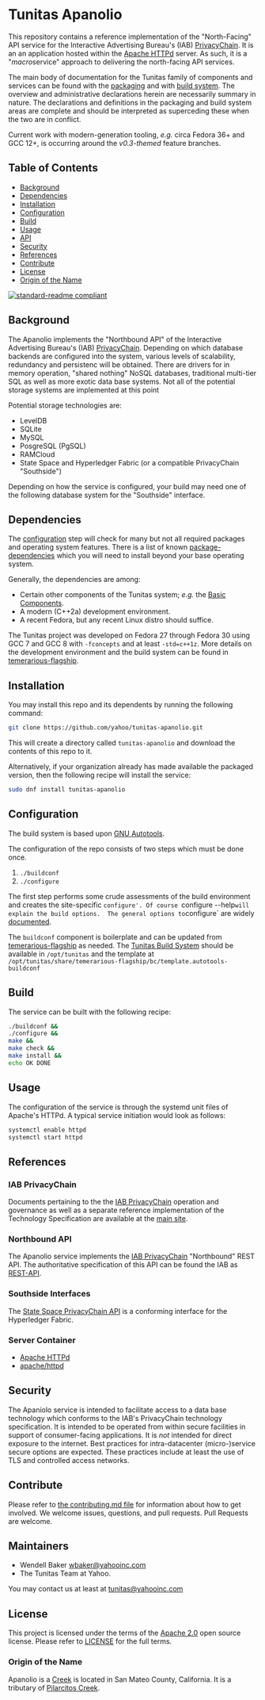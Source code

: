 # Tunitas Apanolio

This repository contains a reference implementation of the "North-Facing" API service for the Interactive Advertising Bureau's (IAB) [PrivacyChain](https://github.com/InteractiveAdvertisingBureau/PrivacyChain). It is an an application hosted within the [Apache HTTPd](https://httpd.apache.org/) server.  As such, it is a "<em>macro</em>service" approach to delivering the north-facing API services.

The main body of documentation for the Tunitas family of components and services can be found with the [packaging](https://github.com/yahoo/tunitas-packaging) and with [build system](https://github.com/yahoo/temerarious-flagship]).  The overview and administrative declarations herein are necessarily summary in nature. The declarations and definitions in the packaging and build system areas are complete and should be interpreted as superceding these when the two are in conflict.

Current work with modern-generation tooling, <em>e.g.</em> circa Fedora 36+ and GCC 12+, is occurring around the <em>v0.3-themed</em> feature branches.
## Table of Contents

- [Background](#background)
- [Dependencies](#dependencies)
- [Installation](#installation)
- [Configuration](#configuration)
- [Build](#build)
- [Usage](#usage)
- [API](#api)
- [Security](#security)
- [References](#references)
- [Contribute](#contribute)
- [License](#license)
- [Origin of the Name](#Origin_of_the_name)

[![standard-readme compliant](https://img.shields.io/badge/readme%20style-standard-brightgreen.svg?style=flat-square)](https://github.com/RichardLitt/standard-readme)

## Background

The Apanolio implements the "Northbound API" of the  Interactive Advertising Bureau's (IAB) [PrivacyChain](https://github.com/InteractiveAdvertisingBureau/PrivacyChain).  Depending on which database backends are configured into the system, various levels of scalability, redundancy and persistenc will be obtained.  There are drivers for in memory operation, "shared nothing" NoSQL databases, traditional multi-tier SQL as well as more exotic data base systems.  Not all of the potential storage systems are implemented at this point

Potential storage technologies are:
* LevelDB
* SQLite
* MySQL
* PosgreSQL (PgSQL)
* RAMCloud
* State Space and Hyperledger Fabric (or a compatible PrivacyChain "Southside")

Depending on how the service is configured, your build may need one of the following database system for the "Southside" interface.

## Dependencies

The [configuration](#configuration) step will check for many but not all required packages and operating system features.  There is a list of known [package-dependencies](https://github.com/yahoo/tunitas-butano/blob/master/PACKAGES.md) which you will need to install beyond your base operating system.

Generally, the dependencies are among:
- Certain other components of the Tunitas system; <em>e.g.</em> the [Basic Components](https://github.com/yahoo/tunitas-basic).
- A modern (C++2a) development environment.
- A recent Fedora, but any recent Linux distro should suffice.

The Tunitas project was developed on Fedora 27 through Fedora 30 using GCC 7 and GCC 8 with `-fconcepts` and at least `-std=c++1z`.  More details on the development environment and the build system can be found in [temerarious-flagship](https://github.com/yahoo/temerarious-flagship/blob/master/README.md).

## Installation

You may install this repo and its dependents by running the following command:

``` bash
git clone https://github.com/yahoo/tunitas-apanolio.git
```

This will create a directory called `tunitas-apanolio` and download the contents of this repo to it.

Alternatively, if your organization already has made available the packaged version, then the following recipe will install the service:

``` bash
sudo dnf install tunitas-apanolio
```

## Configuration

The build system is based upon [GNU Autotools](https://www.gnu.org/software/automake/manual/html_node/index.html).

The configuration of the repo consists of two steps which must be done once.
1. `./buildconf`
2. `./configure`

The first step performs some crude assessments of the build environment and creates the site-specific `configure'. Of course `configure --help` will explain the build options.  The general options to `configure` are widely [documented](https://www.gnu.org/prep/standards/html_node/Configuration.html).

The `buildconf` component is boilerplate and can be updated from [temerarious-flagship](https://github.com/yahoo/temerarious-flagship/blob/master/bc/template.autotools-buildconf) as needed.  The [Tunitas Build System](https://github.com/yahoo/temerarious-flagship) should be available in `/opt/tunitas` and the template at `/opt/tunitas/share/temerarious-flagship/bc/template.autotools-buildconf`

## Build

The service can be built with the following recipe:

``` bash
./buildconf &&
./configure &&
make &&
make check &&
make install &&
echo OK DONE
```

## Usage

The configuration of the service is through the systemd unit files of Apache's HTTPd.  A typical service initiation would look as follows:

``` bash
systemctl enable httpd
systemctl start httpd
```

## References

### IAB PrivacyChain

Documents pertaining to the the [IAB PrivacyChain](https://github.com/InteractiveAdvertisingBureau/PrivacyChain) operation and governance as well as a separate reference implementation of the Technology Specification are available at the [main site](https://github.com/InteractiveAdvertisingBureau).

### Northbound API

The Apanolio service implements the [IAB PrivacyChain](https://github.com/Interactive-Advertising-Bureau/PrivacyChain) "Northbound" REST API.
The authoritative specification of this API can be found the IAB as [REST-API](https://github.com/Interactive-Advertising-Bureau/PrivacyChain/blob/master/doc/REST-API.md).

### Southside Interfaces

The [State Space PrivacyChain API](https://github.com/yahoo/PrivacyChain-sdk-c++) is a conforming interface for the Hyperledger Fabric.

### Server Container

* [Apache HTTPd](https://httpd.apache.org/)
* [apache/httpd](https://github.com/apache/httpd)

## Security

The Apaniolo service is intended to facilitate access to a data base technology which conforms to the IAB's PrivacyChain technology specification. It is intended to be operated from within secure facilities in support of consumer-facing applications.  It is _not_ intended for direct exposure to the internet.  Best practices for intra-datacenter (micro-)service secure options are expected.  These practices include at least the use of TLS and controlled access networks.

## Contribute

Please refer to [the contributing.md file](Contributing.md) for information about how to get involved. We welcome issues, questions, and pull requests. Pull Requests are welcome.

## Maintainers
- Wendell Baker <wbaker@yahooinc.com>
- The Tunitas Team at Yahoo.

You may contact us at least at <tunitas@yahooinc.com>

## License

This project is licensed under the terms of the [Apache 2.0](LICENSE-Apache-2.0) open source license. Please refer to [LICENSE](LICENSE) for the full terms.

### Origin of the Name

Apanolio is a [Creek](https://en.wikipedia.org/wiki/Apanolio_Creek) is located in San Mateo County, California. It is a tributary of [Pilarcitos Creek](https://en.wikipedia.org/wiki/Pilarcitos_Creek).
